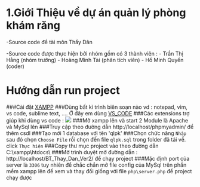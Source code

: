 # 1.Giới Thiệu về dự án quản lý phòng khám răng 

-Source code đề tài môn Thầy Dân 

-Source code được thực hiện bởi nhóm gồm có 3 thành viên :
    - Trần Thị Hằng (nhóm trưởng)
    - Hoàng Minh Tài (phân tích viên)
    - Hồ Minh Quyền (coder)

# Hướng dẫn run project
###Cài đặt [XAMPP](https://www.apachefriends.org/xampp-files/7.4.28/xampp-windows-x64-7.4.28-0-VC15-installer.exe)
###Dùng bất kì trình biên soạn nào vd : notepad, vim, vs code, sublime text, .... Ở đây em dùng [VS_CODE](https://code.visualstudio.com/download#)
###Các extensions trợ giúp khi dùng vs code : <img src="https://imgur.com/a/Z4Wkv5m">
###Mở xampp lên và start 2 Module là Apache và MySql lên
###Truy cập theo đường dẫn http://localhost/phpmyadmin/ để thêm csdl
###Tạo mới 1 database với tên 'qlpk'
###Chọn chức năng `Nhập` sau đó chọn `Choose File` rồi chọn đến file `qlpk.sql` trong folder đã tải về. click `Thực hiện`
###Copy thư mục project vào theo đường dẫn C:\xampp\htdocs\ 
###Mở trình duyệt mở đường dẫn : http://localhost/BT_Thay_Dan_Ver2/ để chạy project
###Mặc định port của server là `3306` tuy nhiên để chắc chắn mở file config của MySql trên phần mềm xampp lên để xem và thay đổi giống với file `php\server.php` để project chạy được
